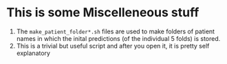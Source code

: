 # This is some Miscelleneous stuff
1. The `make_patient_folder*.sh` files are used to make folders of patient names in which the inital predictions (of the individual 5 folds) is stored. 
2. This is a trivial but useful script and after you open it, it is pretty self explanatory  
